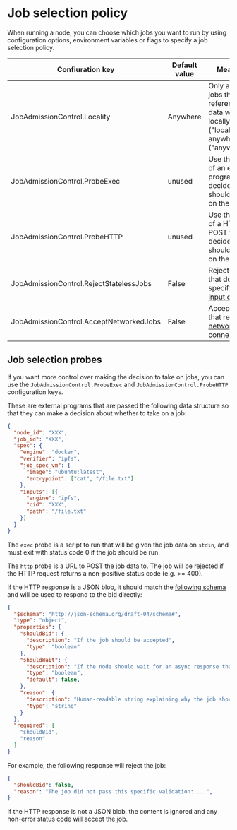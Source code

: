 # Job selection policy

When running a node, you can choose which jobs you want to run by using configuration options, environment variables or flags to specify a job selection policy.

| Confiuration key                        | Default value | Meaning                                                                                                                          |
| --------------------------------------- | ------------- | -------------------------------------------------------------------------------------------------------------------------------- |
| JobAdmissionControl.Locality            | Anywhere      | Only accept jobs that reference data we have locally ("local") or anywhere ("anywhere").                                         |
| JobAdmissionControl.ProbeExec           | unused        | Use the result of an external program to decide if we should take on the job.                                                    |
| JobAdmissionControl.ProbeHTTP           | unused        | Use the result of a HTTP POST to decide if we should take on the job.                                                            |
| JobAdmissionControl.RejectStatelessJobs | False         | Reject jobs that don't specify any [input data](https://app.gitbook.com/s/GSmEKKGEGIXdhfaa5pa3/specifications/job/input-source). |
| JobAdmissionControl.AcceptNetworkedJobs | False         | Accept jobs that require [network connections](../networking-instructions/networking.md).                                        |

## Job selection probes

If you want more control over making the decision to take on jobs, you can use the `JobAdmissionControl.ProbeExec` and `JobAdmissionControl.ProbeHTTP` configuration keys.

These are external programs that are passed the following data structure so that they can make a decision about whether to take on a job:

```json
{
  "node_id": "XXX",
  "job_id": "XXX",
  "spec": {
    "engine": "docker",
    "verifier": "ipfs",
    "job_spec_vm": {
      "image": "ubuntu:latest",
      "entrypoint": ["cat", "/file.txt"]
    },
    "inputs": [{
      "engine": "ipfs",
      "cid": "XXX",
      "path": "/file.txt"
    }]
  }
}
```

The `exec` probe is a script to run that will be given the job data on `stdin`, and must exit with status code 0 if the job should be run.

The `http` probe is a URL to POST the job data to. The job will be rejected if the HTTP request returns a non-positive status code (e.g. >= 400).

If the HTTP response is a JSON blob, it should match the [following schema](https://github.com/bacalhau-project/bacalhau/blob/885d53e93b01fb343294d7ddbdbffe89918db800/pkg/bidstrategy/type.go#L18-L22) and will be used to respond to the bid directly:

```json
{
  "$schema": "http://json-schema.org/draft-04/schema#",
  "type": "object",
  "properties": {
    "shouldBid": {
      "description": "If the job should be accepted",
      "type": "boolean"
    },
    "shouldWait": {
      "description": "If the node should wait for an async response that will come later. `shouldBid` will be ignored",
      "type": "boolean",
      "default": false,
    },
    "reason": {
      "description": "Human-readable string explaining why the job should be accepted or rejected, or why the wait is required",
      "type": "string"
    }
  },
  "required": [
    "shouldBid",
    "reason"
  ]
}
```

For example, the following response will reject the job:

```json
{
  "shouldBid": false,
  "reason": "The job did not pass this specific validation: ...",
}
```

If the HTTP response is not a JSON blob, the content is ignored and any non-error status code will accept the job.
